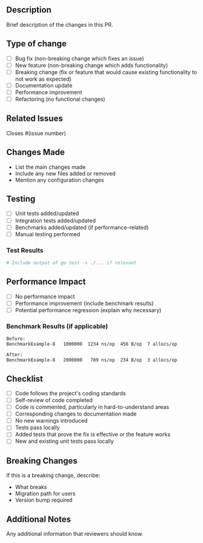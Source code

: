 ## Description
Brief description of the changes in this PR.

## Type of change
- [ ] Bug fix (non-breaking change which fixes an issue)
- [ ] New feature (non-breaking change which adds functionality)
- [ ] Breaking change (fix or feature that would cause existing functionality to not work as expected)
- [ ] Documentation update
- [ ] Performance improvement
- [ ] Refactoring (no functional changes)

## Related Issues
Closes #(issue number)

## Changes Made
- List the main changes made
- Include any new files added or removed
- Mention any configuration changes

## Testing
- [ ] Unit tests added/updated
- [ ] Integration tests added/updated
- [ ] Benchmarks added/updated (if performance-related)
- [ ] Manual testing performed

### Test Results
```bash
# Include output of go test -v ./... if relevant
```

## Performance Impact
- [ ] No performance impact
- [ ] Performance improvement (include benchmark results)
- [ ] Potential performance regression (explain why necessary)

### Benchmark Results (if applicable)
```
Before:
BenchmarkExample-8   1000000  1234 ns/op  456 B/op  7 allocs/op

After:
BenchmarkExample-8   2000000   789 ns/op  234 B/op  3 allocs/op
```

## Checklist
- [ ] Code follows the project's coding standards
- [ ] Self-review of code completed
- [ ] Code is commented, particularly in hard-to-understand areas
- [ ] Corresponding changes to documentation made
- [ ] No new warnings introduced
- [ ] Tests pass locally
- [ ] Added tests that prove the fix is effective or the feature works
- [ ] New and existing unit tests pass locally

## Breaking Changes
If this is a breaking change, describe:
- What breaks
- Migration path for users
- Version bump required

## Additional Notes
Any additional information that reviewers should know.
